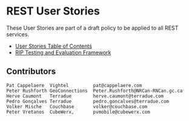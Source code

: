 REST User Stories
============

These User Stories are part of a draft policy to be applied to all REST services.

* [User Stories Table of Contents](https://github.com/cappelaere/rest_stories/blob/master/toc_readme.md)
* [RIP Testing and Evaluation Framework](http://rip.jit.su)

## Contributors

```
Pat Cappelaere	Vightel			pat@cappelaere.com
Peter Rushforth GeoConnections	Peter.Rushforth@NRCan-RNCan.gc.ca
Herve Caumont	Terradue		herve.caumont@terradue.com
Pedro Gonçalves Terradue		pedro.goncalves@terradue.com
Volker Mische	Couchbase		volker@couchbase.com
Peter Vretanos 	CubeWerx, 		pvmobile@cubewerx.com
